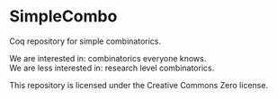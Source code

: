 # SimpleCombo
Coq repository for simple combinatorics.

We are interested in: combinatorics everyone knows.  
We are less interested in: research level combinatorics.

This repository is licensed under the Creative Commons Zero license.
